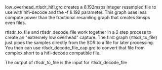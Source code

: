 low_overhead_rtlsdr_hifi.grc creates a 8.192msps integer resampled file to use with hifi-decode and the -f 8.192 parameter. This graph uses less compute power than the fractional resamling graph that creates 8msps even files. 

rtlsdr_to_file and rtlsdr_decode_file work together in a 2 step process to create an "extremely low overhead" capture. The first graph (rtlsdr_to_file) just pipes the samples directly from the SDR to a file for later processing. You then can use rtlsdr_decode_file_cap.grc to convert that file from complex.short to a hifi-decode compatible file.

The output of rtlsdr_to_file is the input for rtlsdr_decode_file
